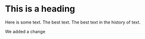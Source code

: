 This is a heading
=================
Here is some text. The best text.
The best text in the history of text.

We added a change